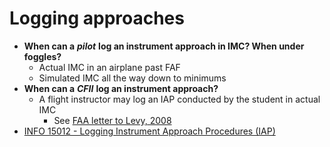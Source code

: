 # Logging approaches

* **When can a** ***pilot*** **log an instrument approach in IMC? When under foggles?**
  * Actual IMC in an airplane past FAF
  * Simulated IMC all the way down to minimums
* **When can a** ***CFII*** **log an instrument approach?**
  * A flight instructor may log an IAP conducted by the student in actual IMC
    * See [FAA letter to Levy, 2008](https://www.faa.gov/media/14926)
* [INFO 15012 - Logging Instrument Approach Procedures (IAP)](https://www.faa.gov/sites/faa.gov/files/pilots/training/firc/InFO15012.pdf)
